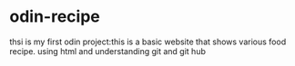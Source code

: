 # odin-recipe
thsi is my first odin project:this is a basic website that shows various food recipe. using html and understanding git and git hub